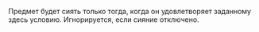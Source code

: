 Предмет будет сиять только тогда, когда он удовлетворяет заданному здесь условию. Игнорируется, если сияние отключено.